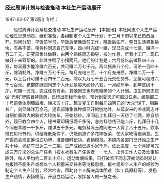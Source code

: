### 经过周详计划与检查推动  本社生产运动展开

1947-03-07
第2版()
专栏：

　　经过周详计划与检查推动
    本社生产运动展开
    【本报讯】本社同志个人生产运动经过思想动员、组织准备，各组制定个人生产计划，于二月下旬以来已热烈展开。时间分配：早饭前学习，早饭后至晚饭前工作，晚饭后生产。整日生活紧张愉快，有条不紊。电务科同志自己充电，四小时完成一匣，现已完成十七匣，赚洋一万二千元。研究部集体做鞋，由两个熟练同志指导，按时作息，俨若小工厂，现已做好十来双帮的。此外并喂了小猪两只。他们的计划是：六月份以前做鞋四十五双，每双最少能净赚六百元，共可赚二万七千元。两口猪养八个月，可杀一百四十斤，除消耗外，净赚三万七千元。每月充电三匣，十个月充卅匣，净赚二万一千元。以上合计可赚十万四千二百元。除以九万七千五百元交任务外，至低可超过六千七百元。该部陈绿园同志个人计划是每天纺纱八钱，一月纺斤半，到年底纺十斤，可赚一万元，完成任务有余。其他同志也均有精确的个人计划。卫生所同志赶做“光明”牌感冒特效药，已印出商标千余份，预计到夏天即可超过任务。编辑部二十号前集体刷墙四堵，赚米五十斤。现又变工自制每斤四百元的“大众”饼干，销路甚广，刻已赚洋万余元。通讯部除集体种烟已开始刨地外，从延安来的冷冰同志并自制价廉效大的新式大轮纺车，开始纺纱。冷同志上礼拜日一天纺了七两，除自纺外，现已教会四个人。秘书室印稿纸两千多份，总务科纺线已逾二斤，礼拜日十几个同志背粮一千多斤，赚洋五千多元。电务科冯玉成同志一人背了八十五斤。炊事班在厉行节约，供给降低条件下，仍能创造许多花样饭菜，使大家吃得很满意。生产委员会现正筹设立功牌，准备随时记功，表扬模范。本周内各部门已开始之生产共十种，光纺车已达二十二架。生产成绩已逾小米千斤。依此进度，七个月即可完成三万斤米的总生产任务（按本社有生产任务者一一七人，出外工作人员及炊事班除外，每人平均约二百五十斤）。运动发展结果，已打破若干同志开始动员时期认为报馆不能生产或想以个人积蓄来交任务等消极思想。报社组织个人生产的经验为制定个人生产计划，经常检查，帮助各个人解决具体困难（如工具原料等），发扬生产热情，表扬模范，开展立功运动，发挥各人的一技之长。
